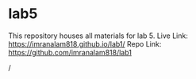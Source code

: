 # lab5
This repository houses all materials for lab 5.
Live Link: https://imranalam818.github.io/lab1/
Repo Link: https://github.com/imranalam818/lab1



/